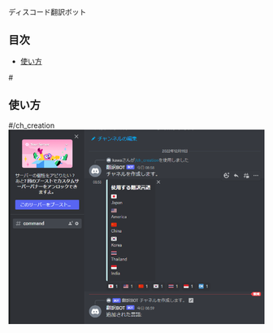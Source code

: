 ディスコード翻訳ボット

## 目次
- [使い方](#usage)


#<h2 id="usage">使い方</h2>
#/ch_creation
![チャンネル作成コマンド](img/createcommand1.png "createcommand1")

